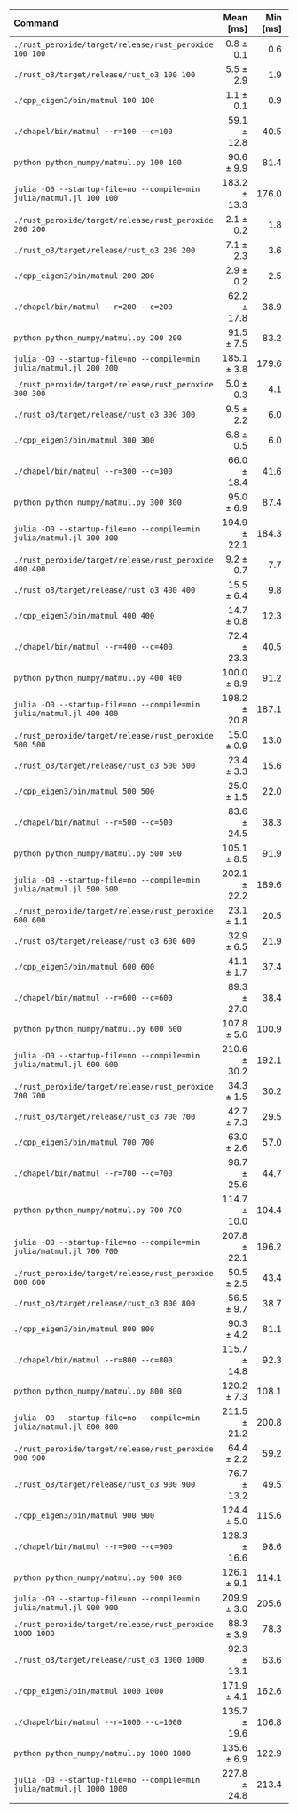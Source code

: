 | Command | Mean [ms] | Min [ms] | Max [ms] | Relative |
|:---|---:|---:|---:|---:|
| `./rust_peroxide/target/release/rust_peroxide 100 100` | 0.8 ± 0.1 | 0.6 | 1.4 | 1.00 |
| `./rust_o3/target/release/rust_o3 100 100` | 5.5 ± 2.9 | 1.9 | 22.7 | 7.39 ± 4.00 |
| `./cpp_eigen3/bin/matmul 100 100` | 1.1 ± 0.1 | 0.9 | 2.1 | 1.50 ± 0.26 |
| `./chapel/bin/matmul --r=100 --c=100` | 59.1 ± 12.8 | 40.5 | 86.6 | 78.69 ± 20.11 |
| `python python_numpy/matmul.py 100 100` | 90.6 ± 9.9 | 81.4 | 112.0 | 120.68 ± 21.01 |
| `julia -O0 --startup-file=no --compile=min julia/matmul.jl 100 100` | 183.2 ± 13.3 | 176.0 | 224.8 | 243.94 ± 37.47 |
| `./rust_peroxide/target/release/rust_peroxide 200 200` | 2.1 ± 0.2 | 1.8 | 3.3 | 2.79 ± 0.44 |
| `./rust_o3/target/release/rust_o3 200 200` | 7.1 ± 2.3 | 3.6 | 11.0 | 9.51 ± 3.31 |
| `./cpp_eigen3/bin/matmul 200 200` | 2.9 ± 0.2 | 2.5 | 3.5 | 3.88 ± 0.60 |
| `./chapel/bin/matmul --r=200 --c=200` | 62.2 ± 17.8 | 38.9 | 106.9 | 82.88 ± 26.25 |
| `python python_numpy/matmul.py 200 200` | 91.5 ± 7.5 | 83.2 | 121.5 | 121.85 ± 19.24 |
| `julia -O0 --startup-file=no --compile=min julia/matmul.jl 200 200` | 185.1 ± 3.8 | 179.6 | 193.2 | 246.52 ± 33.73 |
| `./rust_peroxide/target/release/rust_peroxide 300 300` | 5.0 ± 0.3 | 4.1 | 5.7 | 6.70 ± 1.01 |
| `./rust_o3/target/release/rust_o3 300 300` | 9.5 ± 2.2 | 6.0 | 31.4 | 12.60 ± 3.36 |
| `./cpp_eigen3/bin/matmul 300 300` | 6.8 ± 0.5 | 6.0 | 8.6 | 9.08 ± 1.39 |
| `./chapel/bin/matmul --r=300 --c=300` | 66.0 ± 18.4 | 41.6 | 105.8 | 87.87 ± 27.24 |
| `python python_numpy/matmul.py 300 300` | 95.0 ± 6.9 | 87.4 | 118.1 | 126.47 ± 19.41 |
| `julia -O0 --startup-file=no --compile=min julia/matmul.jl 300 300` | 194.9 ± 22.1 | 184.3 | 273.8 | 259.59 ± 45.79 |
| `./rust_peroxide/target/release/rust_peroxide 400 400` | 9.2 ± 0.7 | 7.7 | 10.6 | 12.28 ± 1.89 |
| `./rust_o3/target/release/rust_o3 400 400` | 15.5 ± 6.4 | 9.8 | 71.2 | 20.68 ± 9.02 |
| `./cpp_eigen3/bin/matmul 400 400` | 14.7 ± 0.8 | 12.3 | 16.6 | 19.58 ± 2.87 |
| `./chapel/bin/matmul --r=400 --c=400` | 72.4 ± 23.3 | 40.5 | 112.8 | 96.39 ± 33.68 |
| `python python_numpy/matmul.py 400 400` | 100.0 ± 8.9 | 91.2 | 125.4 | 133.13 ± 21.58 |
| `julia -O0 --startup-file=no --compile=min julia/matmul.jl 400 400` | 198.2 ± 20.8 | 187.1 | 272.4 | 263.91 ± 45.15 |
| `./rust_peroxide/target/release/rust_peroxide 500 500` | 15.0 ± 0.9 | 13.0 | 16.5 | 19.96 ± 2.98 |
| `./rust_o3/target/release/rust_o3 500 500` | 23.4 ± 3.3 | 15.6 | 37.6 | 31.19 ± 6.12 |
| `./cpp_eigen3/bin/matmul 500 500` | 25.0 ± 1.5 | 22.0 | 27.8 | 33.31 ± 4.93 |
| `./chapel/bin/matmul --r=500 --c=500` | 83.6 ± 24.5 | 38.3 | 130.6 | 111.37 ± 35.91 |
| `python python_numpy/matmul.py 500 500` | 105.1 ± 8.5 | 91.9 | 127.1 | 139.94 ± 22.06 |
| `julia -O0 --startup-file=no --compile=min julia/matmul.jl 500 500` | 202.1 ± 22.2 | 189.6 | 273.8 | 269.17 ± 46.88 |
| `./rust_peroxide/target/release/rust_peroxide 600 600` | 23.1 ± 1.1 | 20.5 | 25.4 | 30.80 ± 4.43 |
| `./rust_o3/target/release/rust_o3 600 600` | 32.9 ± 6.5 | 21.9 | 65.2 | 43.86 ± 10.44 |
| `./cpp_eigen3/bin/matmul 600 600` | 41.1 ± 1.7 | 37.4 | 43.8 | 54.66 ± 7.72 |
| `./chapel/bin/matmul --r=600 --c=600` | 89.3 ± 27.0 | 38.4 | 146.0 | 118.94 ± 39.43 |
| `python python_numpy/matmul.py 600 600` | 107.8 ± 5.6 | 100.9 | 127.2 | 143.48 ± 20.77 |
| `julia -O0 --startup-file=no --compile=min julia/matmul.jl 600 600` | 210.6 ± 30.2 | 192.1 | 282.9 | 280.43 ± 55.32 |
| `./rust_peroxide/target/release/rust_peroxide 700 700` | 34.3 ± 1.5 | 30.2 | 39.0 | 45.67 ± 6.48 |
| `./rust_o3/target/release/rust_o3 700 700` | 42.7 ± 7.3 | 29.5 | 53.7 | 56.80 ± 12.36 |
| `./cpp_eigen3/bin/matmul 700 700` | 63.0 ± 2.6 | 57.0 | 67.6 | 83.87 ± 11.84 |
| `./chapel/bin/matmul --r=700 --c=700` | 98.7 ± 25.6 | 44.7 | 137.3 | 131.49 ± 38.51 |
| `python python_numpy/matmul.py 700 700` | 114.7 ± 10.0 | 104.4 | 143.7 | 152.68 ± 24.58 |
| `julia -O0 --startup-file=no --compile=min julia/matmul.jl 700 700` | 207.8 ± 22.1 | 196.2 | 283.5 | 276.73 ± 47.63 |
| `./rust_peroxide/target/release/rust_peroxide 800 800` | 50.5 ± 2.5 | 43.4 | 53.7 | 67.27 ± 9.71 |
| `./rust_o3/target/release/rust_o3 800 800` | 56.5 ± 9.7 | 38.7 | 74.6 | 75.18 ± 16.42 |
| `./cpp_eigen3/bin/matmul 800 800` | 90.3 ± 4.2 | 81.1 | 104.5 | 120.23 ± 17.21 |
| `./chapel/bin/matmul --r=800 --c=800` | 115.7 ± 14.8 | 92.3 | 147.2 | 154.09 ± 28.69 |
| `python python_numpy/matmul.py 800 800` | 120.2 ± 7.3 | 108.1 | 139.5 | 160.11 ± 23.76 |
| `julia -O0 --startup-file=no --compile=min julia/matmul.jl 800 800` | 211.5 ± 21.2 | 200.8 | 284.0 | 281.67 ± 47.43 |
| `./rust_peroxide/target/release/rust_peroxide 900 900` | 64.4 ± 2.2 | 59.2 | 69.1 | 85.74 ± 11.96 |
| `./rust_o3/target/release/rust_o3 900 900` | 76.7 ± 13.2 | 49.5 | 133.1 | 102.09 ± 22.36 |
| `./cpp_eigen3/bin/matmul 900 900` | 124.4 ± 5.0 | 115.6 | 131.2 | 165.64 ± 23.36 |
| `./chapel/bin/matmul --r=900 --c=900` | 128.3 ± 16.6 | 98.6 | 157.3 | 170.86 ± 31.95 |
| `python python_numpy/matmul.py 900 900` | 126.1 ± 9.1 | 114.1 | 156.5 | 167.97 ± 25.72 |
| `julia -O0 --startup-file=no --compile=min julia/matmul.jl 900 900` | 209.9 ± 3.0 | 205.6 | 214.1 | 279.53 ± 38.02 |
| `./rust_peroxide/target/release/rust_peroxide 1000 1000` | 88.3 ± 3.9 | 78.3 | 94.2 | 117.64 ± 16.75 |
| `./rust_o3/target/release/rust_o3 1000 1000` | 92.3 ± 13.1 | 63.6 | 112.2 | 122.89 ± 24.11 |
| `./cpp_eigen3/bin/matmul 1000 1000` | 171.9 ± 4.1 | 162.6 | 178.8 | 228.92 ± 31.44 |
| `./chapel/bin/matmul --r=1000 --c=1000` | 135.7 ± 19.6 | 106.8 | 199.5 | 180.74 ± 35.80 |
| `python python_numpy/matmul.py 1000 1000` | 135.6 ± 6.9 | 122.9 | 150.4 | 180.54 ± 26.07 |
| `julia -O0 --startup-file=no --compile=min julia/matmul.jl 1000 1000` | 227.8 ± 24.8 | 213.4 | 299.3 | 303.30 ± 52.69 |
